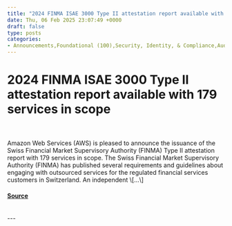```yaml
---
title: "2024 FINMA ISAE 3000 Type II attestation report available with 179 services in scope"
date: Thu, 06 Feb 2025 23:07:49 +0000
draft: false
type: posts
categories: 
- Announcements,Foundational (100),Security, Identity, & Compliance,Auditing,AWS Compliance,AWS FINMA,AWS security,Compliance,cybersecurity,Security,Security Blog,Switzerland
---
```

# 2024 FINMA ISAE 3000 Type II attestation report available with 179 services in scope

<br/>

<br/>
Amazon Web Services (AWS) is pleased to announce the issuance of the Swiss Financial Market Supervisory Authority (FINMA) Type II attestation report with 179 services in scope. The Swiss Financial Market Supervisory Authority (FINMA) has published several requirements and guidelines about engaging with outsourced services for the regulated financial services customers in Switzerland. An independent \[…\]

#### [Source](https://aws.amazon.com/blogs/security/2024-finma-isae-3000-type-ii-attestation-report-available-with-179-services-in-scope/)

<br/>
---
